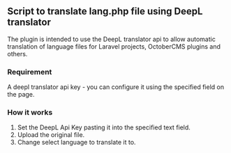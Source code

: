 ## Script to translate lang.php file using DeepL translator
The plugin is intended to use the DeepL translator api to allow automatic translation of language files for Laravel projects, OctoberCMS plugins and others.

### Requirement 
A deepl translator api key - you can configure it using the specified field on the page.

### How it works

1. Set the DeepL Api Key pasting it into the specified text field. 
2. Upload the original file.
3. Change select language to translate it to.
